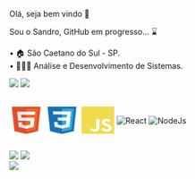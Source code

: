 Olá, seja bem vindo 👾

Sou o Sandro, GitHub em progresso... ⌛

• 🏠 São Caetano do Sul - SP. <br>
• 👨🏾‍💻 Análise e Desenvolvimento de Sistemas.

 ![](http://github-profile-summary-cards.vercel.app/api/cards/stats?username=sandrinh-o&theme=radical)
 ![](http://github-profile-summary-cards.vercel.app/api/cards/repos-per-language?username=sandrinh-o&theme=radical)

<div style="display: inline_block"><br>  
  
  <img align="center" alt="HTML" height="50" width="60" src="https://raw.githubusercontent.com/devicons/devicon/master/icons/html5/html5-original.svg">
  <img align="center" alt="CSS" height="50" width="60" src="https://raw.githubusercontent.com/devicons/devicon/master/icons/css3/css3-original.svg">
  <img align="center" alt="Js" height="50" width="60" src="https://raw.githubusercontent.com/devicons/devicon/master/icons/javascript/javascript-plain.svg">
  <img align="center" alt="React" height="50" width="60" src="https://cdn.jsdelivr.net/gh/devicons/devicon/icons/react/react-original-wordmark.svg">
  <img align="center" alt="NodeJs" height="80" width="90" src="https://cdn.jsdelivr.net/gh/devicons/devicon/icons/nodejs/nodejs-original-wordmark.svg">
                   
    
</div>
  
  ##
 
<div>   
  <a href="https://instagram.com/sandrinh_o" target="_blank"><img src="https://img.shields.io/badge/-Instagram-%23E4405F?style=for-the-badge&logo=instagram&logoColor=white" target="_blank"></a>
 	<a href="https://www.linkedin.com/in/sandro-souza-36172926b" target="_blank"><img src="https://img.shields.io/badge/-LinkedIn-%230077B5?style=for-the-badge&logo=linkedin&logoColor=white" target="_blank"></a>  
</div>
 <a href="https://www.twitch.tv/sandrinh_o" target="_blank"><img src="https://img.shields.io/badge/Twitch-9146FF?style=for-the-badge&logo=twitch&logoColor=white" target="_blank"></a>  
  
